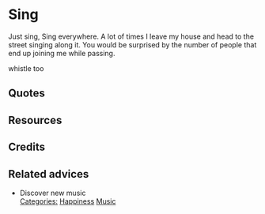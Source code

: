 # Sing

Just sing, Sing everywhere. A lot of times I leave my house and head to the street singing along it. You would be surprised by the number of people that end up joining me while passing.

whistle too
## Quotes

## Resources

## Credits

## Related advices

- Discover new music
<br/>[Categories:](../Categories/index.md) [Happiness](../Categories/Happiness.md) [Music](../Categories/Music.md)